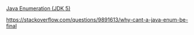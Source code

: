 [Java Enumeration (JDK 5)](https://personal.ntu.edu.sg/ehchua/programming/java/JavaEnum.html)

https://stackoverflow.com/questions/9891613/why-cant-a-java-enum-be-final